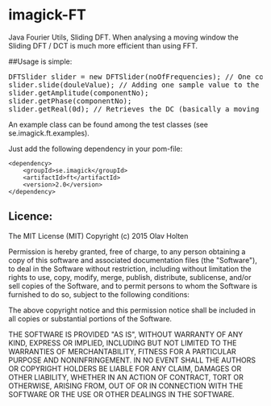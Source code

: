 # imagick-FT
Java Fourier Utils, Sliding DFT.
When analysing a moving window the Sliding DFT / DCT is much more efficient than
using FFT.

##Usage is simple:

<pre>
DFTSlider slider = new DFTSlider(noOfFrequencies); // One component will be added for the dc.
slider.slide(douleValue); // Adding one sample value to the end of the buffer, and pushing out the first.
slider.getAmplitude(componentNo);
slider.getPhase(componentNo);
slider.getReal(0d); // Retrieves the DC (basically a moving average low pass filter).
</pre>

An example class can be found among the test classes (see se.imagick.ft.examples). 

Just add the following dependency in your pom-file:

    <dependency>
        <groupId>se.imagick</groupId>
        <artifactId>ft</artifactId>
        <version>2.0</version>
    </dependency>


## Licence:

The MIT License (MIT)
Copyright (c) 2015 Olav Holten

Permission is hereby granted, free of charge, to any person obtaining a copy
of this software and associated documentation files (the "Software"), to deal
in the Software without restriction, including without limitation the rights
to use, copy, modify, merge, publish, distribute, sublicense, and/or sell
copies of the Software, and to permit persons to whom the Software is
furnished to do so, subject to the following conditions:

The above copyright notice and this permission notice shall be included in
all copies or substantial portions of the Software.

THE SOFTWARE IS PROVIDED "AS IS", WITHOUT WARRANTY OF ANY KIND, EXPRESS OR
IMPLIED, INCLUDING BUT NOT LIMITED TO THE WARRANTIES OF MERCHANTABILITY,
FITNESS FOR A PARTICULAR PURPOSE AND NONINFRINGEMENT. IN NO EVENT SHALL THE
AUTHORS OR COPYRIGHT HOLDERS BE LIABLE FOR ANY CLAIM, DAMAGES OR OTHER
LIABILITY, WHETHER IN AN ACTION OF CONTRACT, TORT OR OTHERWISE, ARISING FROM,
OUT OF OR IN CONNECTION WITH THE SOFTWARE OR THE USE OR OTHER DEALINGS IN
THE SOFTWARE.
